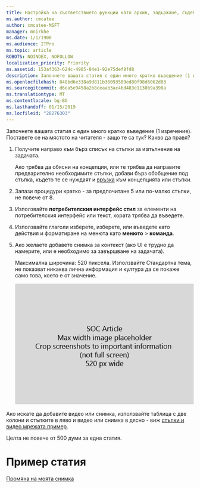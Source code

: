 ```yaml
---
title: Настройка на съответствието функции като архив, задържане, съдебни спорове, eDiscovery и MDM
ms.author: cmcatee
author: cmcatee-MSFT
manager: mnirkhe
ms.date: 1/1/1900
ms.audience: ITPro
ms.topic: article
ROBOTS: NOINDEX, NOFOLLOW
localization_priority: Priority
ms.assetid: 153af363-624c-4985-84e1-92e75def8fd8
description: Започнете вашата статия с един много кратко въведение (1 изречение). Поставете се на мястото на читателя - защо те са тук? Какво да правя?
ms.openlocfilehash: 848bd6e338a9d811b36093509ed80f98d6062d83
ms.sourcegitcommit: d6ea5e9458a2b8ceaab3ac4bd483e1130b9a398a
ms.translationtype: MT
ms.contentlocale: bg-BG
ms.lasthandoff: 01/15/2019
ms.locfileid: "28276303"
---
```

Започнете вашата статия с един много кратко въведение (1 изречение). Поставете се на мястото на читателя - защо те са тук? Какво да правя? 
  
1. Получите направо към бърз списък на стъпки за изпълнение на задачата.
    
    Ако трябва да обясни на концепция, или те трябва да направите предварително необходимите стъпки, добави бърз обобщение под стъпка, където те се нуждаят и [връзка](https://support.office.com/article/f37e7984-cf03-4fde-92d3-82970d7e241b.aspx) към концепцията или стъпки. 
    
2. Запази процедури кратко - за предпочитане 5 или по-малко стъпки, не повече от 8.
    
3. Използвайте **потребителския интерфейс стил** за елементи на потребителския интерфейс или текст, хората трябва да въведете. 
    
4. Използвайте глаголи изберете, изберете, или въведете като действия и форматиране на менюта като **менюто** \> **команда**.
    
5. Ако желаете добавете снимка за контекст (ако UI е трудно да намерите, или е необходимо за завършване на задачата).
    
    Максимална широчина: 520 пиксела. Използвайте Стандартна тема, не показват никаква лична информация и култура да се покаже само това, което е от значение. 
    
    ![Контейнер - максимална ширина за SOC член изкуство е 520 пиксела](media/7d43d3be-8658-4a5b-aa15-ed62a47a2b24.png)
  
Ако искате да добавите видео или снимка, използвайте таблица с две колони и стъпките в ляво и видео или снимка в дясно - виж [стъпки и видео мрежата пример](https://support.office.com/article/14ce8e82-efa0-47f5-bb84-94f078db3dae.aspx). 
  
Целта не повече от 500 думи за една статия.
  
# <a name="example-article"></a>Пример статия

[Промяна на моята снимка](https://support.office.com/article/555376e0-1fca-49ba-8434-307a0525c767.aspx)
  

